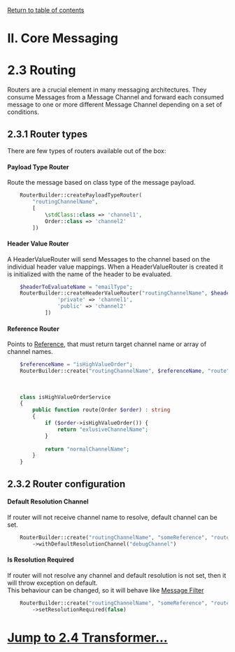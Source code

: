 [Return to table of contents](../index.md)

II. Core Messaging
=================

2.3 Routing
============

Routers are a crucial element in many messaging architectures. 
They consume Messages from a Message Channel and forward each consumed message to one or more different Message Channel depending on a set of conditions. 

2.3.1 Router types
-----------

There are few types of routers available out of the box:


#### Payload Type Router

Route the message based on class type of the message payload.

````php
    RouterBuilder::createPayloadTypeRouter(
        "routingChannelName", 
        [
            \stdClass::class => 'channel1',
            Order::class => 'channel2'
        ])
````

#### Header Value Router

A HeaderValueRouter will send Messages to the channel based on the individual header value mappings. When a HeaderValueRouter is created it is initialized with the name of the header to be evaluated. 

````php
    $headerToEvaluateName = "emailType";
    RouterBuilder::createHeaderValueRouter("routingChannelName", $headerName, [
                'private' => 'channel1',
                'public' => 'channel2'
            ])
````

#### Reference Router
  
Points to [Reference](../definitions.md/#reference), that must return target channel name or 
array of channel names. 

````php
    $referenceName = "isHighValueOrder";
    RouterBuilder::create("routingChannelName", $referenceName, "route")
    
    
    
    class isHighValueOrderService
    {
        public function route(Order $order) : string
        {
            if ($order->isHighValueOrder()) {
                return "exlusiveChannelName";
            }
            
            return "normalChannelName";
        }
    }
````

2.3.2 Router configuration
-----------

#### Default Resolution Channel

If router will not receive channel name to resolve, default channel can be set. 

````php
    RouterBuilder::create("routingChannelName", "someReference", "route")
        ->withDefaultResolutionChannel("debugChannel")
````

#### Is Resolution Required

If router will not resolve any channel and default resolution is not set, then it will throw exception on default.  
This behaviour can be changed, so it will behave like [Message Filter](../concepts.md/#132-filter) 


````php
    RouterBuilder::create("routingChannelName", "someReference", "route")
        ->setResolutionRequired(false)
````

[Jump to 2.4 Transformer...](./transformer.md)
============